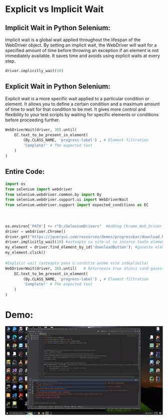 # Explicit vs Implicit Wait

## Implicit Wait in Python Selenium:

Implicit wait is a global wait applied throughout the lifespan of the WebDriver object. By setting an implicit wait, the WebDriver will wait for a specified amount of time before throwing an exception if an element is not immediately available. It saves time and avoids using explicit waits at every step.

```python
driver.implicitly_wait(10)
```

## Explicit Wait in Python Selenium:

Explicit wait is a more specific wait applied to a particular condition or element. It allows you to define a certain condition and a maximum amount of time to wait for that condition to be met. It gives more control and flexibility to your test scripts by waiting for specific elements or conditions before proceeding further.

```python
WebDriverWait(driver, 30).until( 
    EC.text_to_be_present_in_element(
        (By.CLASS_NAME, 'progress-label') , # Element filtration
        'Complete!' # The expected text
    )
)
```

## Entire Code:

```python
import os
from selenium import webdriver
from selenium.webdriver.common.by import By
from selenium.webdriver.support.ui import WebDriverWait
from selenium.webdriver.support import expected_conditions as EC



os.environ['PATH'] += r"D:/SeleniumDrivers"  #Adding Chrome_Web_Driver to path
driver = webdriver.Chrome()
driver.get("https://jqueryui.com/resources/demos/progressbar/download.html")
driver.implicitly_wait(10) #asteapta ca site-ul sa incarce toate elementele folosite in taskuri
my_element = driver.find_element_by_id('downloadButton'); #gaseste elementul dupa id
my_element.click()

#Explicit wait (asteapta pana o conditie anume este indeplinita)
WebDriverWait(driver, 30).until(   # Returneaza true atunci cand gaseste elementul de tip text(div) dat prin class name , cu valoarea 'Complete!'
    EC.text_to_be_present_in_element(
        (By.CLASS_NAME, 'progress-label') , # Element filtration
        'Complete!' # The expected text
    )
)
```
# Demo:

![](https://github.com/Razvan03/Selenium-Basics---Web-Scraping-Bots-Browser-Automation-Testing/blob/main/Selenium_Basics_1/Gif1.gif)

